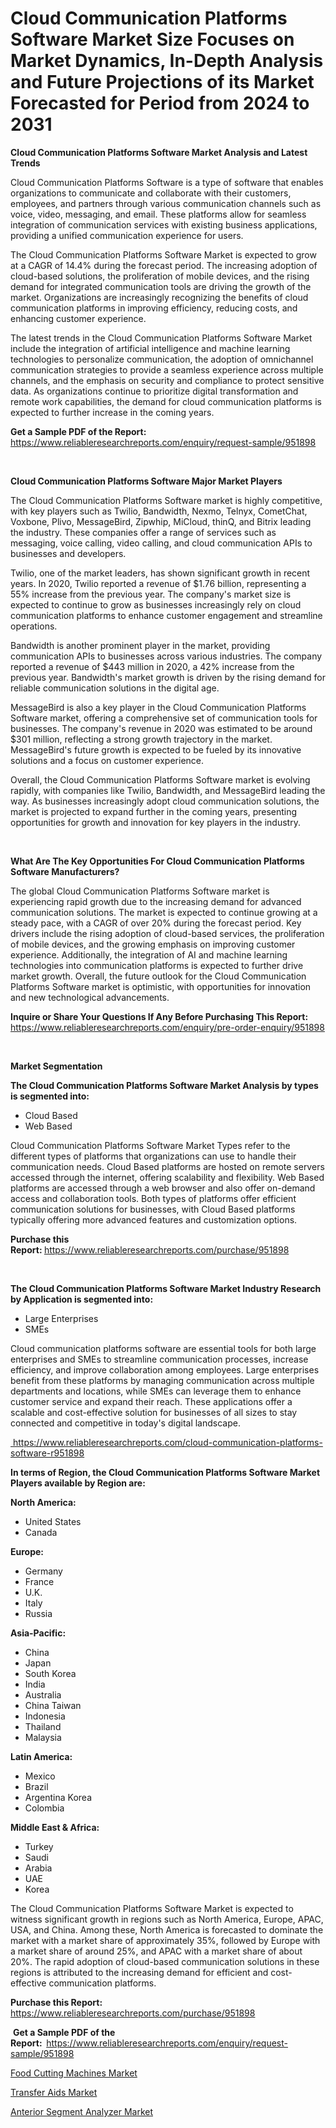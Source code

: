 <p><h1>Cloud Communication Platforms Software Market Size Focuses on Market Dynamics, In-Depth Analysis and Future Projections of its Market Forecasted for Period from 2024 to 2031</h1></p><p><strong>Cloud Communication Platforms Software Market Analysis and Latest Trends</strong></p>
<p><p>Cloud Communication Platforms Software is a type of software that enables organizations to communicate and collaborate with their customers, employees, and partners through various communication channels such as voice, video, messaging, and email. These platforms allow for seamless integration of communication services with existing business applications, providing a unified communication experience for users.</p><p>The Cloud Communication Platforms Software Market is expected to grow at a CAGR of 14.4% during the forecast period. The increasing adoption of cloud-based solutions, the proliferation of mobile devices, and the rising demand for integrated communication tools are driving the growth of the market. Organizations are increasingly recognizing the benefits of cloud communication platforms in improving efficiency, reducing costs, and enhancing customer experience.</p><p>The latest trends in the Cloud Communication Platforms Software Market include the integration of artificial intelligence and machine learning technologies to personalize communication, the adoption of omnichannel communication strategies to provide a seamless experience across multiple channels, and the emphasis on security and compliance to protect sensitive data. As organizations continue to prioritize digital transformation and remote work capabilities, the demand for cloud communication platforms is expected to further increase in the coming years.</p></p>
<p><strong>Get a Sample PDF of the Report:&nbsp;</strong> <a href="https://www.reliableresearchreports.com/enquiry/request-sample/951898">https://www.reliableresearchreports.com/enquiry/request-sample/951898</a></p>
<p>&nbsp;</p>
<p><strong>Cloud Communication Platforms Software Major Market Players</strong></p>
<p><p>The Cloud Communication Platforms Software market is highly competitive, with key players such as Twilio, Bandwidth, Nexmo, Telnyx, CometChat, Voxbone, Plivo, MessageBird, Zipwhip, MiCloud, thinQ, and Bitrix leading the industry. These companies offer a range of services such as messaging, voice calling, video calling, and cloud communication APIs to businesses and developers.</p><p>Twilio, one of the market leaders, has shown significant growth in recent years. In 2020, Twilio reported a revenue of $1.76 billion, representing a 55% increase from the previous year. The company's market size is expected to continue to grow as businesses increasingly rely on cloud communication platforms to enhance customer engagement and streamline operations.</p><p>Bandwidth is another prominent player in the market, providing communication APIs to businesses across various industries. The company reported a revenue of $443 million in 2020, a 42% increase from the previous year. Bandwidth's market growth is driven by the rising demand for reliable communication solutions in the digital age.</p><p>MessageBird is also a key player in the Cloud Communication Platforms Software market, offering a comprehensive set of communication tools for businesses. The company's revenue in 2020 was estimated to be around $301 million, reflecting a strong growth trajectory in the market. MessageBird's future growth is expected to be fueled by its innovative solutions and a focus on customer experience.</p><p>Overall, the Cloud Communication Platforms Software market is evolving rapidly, with companies like Twilio, Bandwidth, and MessageBird leading the way. As businesses increasingly adopt cloud communication solutions, the market is projected to expand further in the coming years, presenting opportunities for growth and innovation for key players in the industry.</p></p>
<p>&nbsp;</p>
<p><strong>What Are The Key Opportunities For Cloud Communication Platforms Software Manufacturers?</strong></p>
<p><p>The global Cloud Communication Platforms Software market is experiencing rapid growth due to the increasing demand for advanced communication solutions. The market is expected to continue growing at a steady pace, with a CAGR of over 20% during the forecast period. Key drivers include the rising adoption of cloud-based services, the proliferation of mobile devices, and the growing emphasis on improving customer experience. Additionally, the integration of AI and machine learning technologies into communication platforms is expected to further drive market growth. Overall, the future outlook for the Cloud Communication Platforms Software market is optimistic, with opportunities for innovation and new technological advancements.</p></p>
<p><strong>Inquire or Share Your Questions If Any Before Purchasing This Report:</strong> <a href="https://www.reliableresearchreports.com/enquiry/pre-order-enquiry/951898">https://www.reliableresearchreports.com/enquiry/pre-order-enquiry/951898</a></p>
<p>&nbsp;</p>
<p><strong>Market Segmentation</strong></p>
<p><strong>The Cloud Communication Platforms Software Market Analysis by types is segmented into:</strong></p>
<p><ul><li>Cloud Based</li><li>Web Based</li></ul></p>
<p><p>Cloud Communication Platforms Software Market Types refer to the different types of platforms that organizations can use to handle their communication needs. Cloud Based platforms are hosted on remote servers accessed through the internet, offering scalability and flexibility. Web Based platforms are accessed through a web browser and also offer on-demand access and collaboration tools. Both types of platforms offer efficient communication solutions for businesses, with Cloud Based platforms typically offering more advanced features and customization options.</p></p>
<p><strong>Purchase this Report:&nbsp;</strong><a href="https://www.reliableresearchreports.com/purchase/951898">https://www.reliableresearchreports.com/purchase/951898</a></p>
<p>&nbsp;</p>
<p><strong>The Cloud Communication Platforms Software Market Industry Research by Application is segmented into:</strong></p>
<p><ul><li>Large Enterprises</li><li>SMEs</li></ul></p>
<p><p>Cloud communication platforms software are essential tools for both large enterprises and SMEs to streamline communication processes, increase efficiency, and improve collaboration among employees. Large enterprises benefit from these platforms by managing communication across multiple departments and locations, while SMEs can leverage them to enhance customer service and expand their reach. These applications offer a scalable and cost-effective solution for businesses of all sizes to stay connected and competitive in today's digital landscape.</p></p>
<p><a href="https://www.reliableresearchreports.com/cloud-communication-platforms-software-r951898">&nbsp;https://www.reliableresearchreports.com/cloud-communication-platforms-software-r951898</a></p>
<p><strong>In terms of Region, the Cloud Communication Platforms Software Market Players available by Region are:</strong></p>
<p>
    <p> <strong> North America: </strong>
        <ul>
            <li>United States</li>
            <li>Canada</li>
        </ul>
        </p> 
    <p> <strong> Europe: </strong>
        <ul>
            <li>Germany</li>
            <li>France</li>
            <li>U.K.</li>
            <li>Italy</li>
            <li>Russia</li>
        </ul>
        </p> 
    <p> <strong> Asia-Pacific: </strong>
        <ul>
            <li>China</li>
            <li>Japan</li>
            <li>South Korea</li>
            <li>India</li>
            <li>Australia</li>
            <li>China Taiwan</li>
            <li>Indonesia</li>
            <li>Thailand</li>
            <li>Malaysia</li>
        </ul>
        </p> 
    <p> <strong> Latin America: </strong>
        <ul>
            <li>Mexico</li>
            <li>Brazil</li>
            <li>Argentina Korea</li>
            <li>Colombia</li>
        </ul>
        </p> 
    <p> <strong> Middle East & Africa: </strong>
        <ul>
            <li>Turkey</li>
            <li>Saudi</li>
            <li>Arabia</li>
            <li>UAE</li>
            <li>Korea</li>
        </ul>
    </p>
    </p>
<p><p>The Cloud Communication Platforms Software Market is expected to witness significant growth in regions such as North America, Europe, APAC, USA, and China. Among these, North America is forecasted to dominate the market with a market share of approximately 35%, followed by Europe with a market share of around 25%, and APAC with a market share of about 20%. The rapid adoption of cloud-based communication solutions in these regions is attributed to the increasing demand for efficient and cost-effective communication platforms.</p></p>
<p><strong>Purchase this Report: </strong><a href="https://www.reliableresearchreports.com/purchase/951898">https://www.reliableresearchreports.com/purchase/951898</a></p>
<p>&nbsp;<strong>Get a Sample PDF of the Report:&nbsp;&nbsp;</strong><a href="https://www.reliableresearchreports.com/enquiry/request-sample/951898">https://www.reliableresearchreports.com/enquiry/request-sample/951898</a></p>
<p><strong></strong></p>
<p><p><a href="https://www.linkedin.com/pulse/food-cutting-machines-market-trends-analysis-forecasted-period-su3sf">Food Cutting Machines Market</a></p><p><a href="https://www.linkedin.com/pulse/transfer-aids-market-competitive-analysis-trends-forecast-2031-c4xdf?trackingId=pus6M%2B1SFMWeeffHJs6pOA%3D%3D">Transfer Aids Market</a></p><p><a href="https://www.linkedin.com/pulse/anterior-segment-analyzer-market-competitive-analysis-trends-vca0f">Anterior Segment Analyzer Market</a></p></p>
